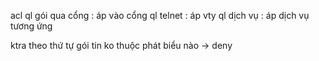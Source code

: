 acl
ql gói qua cổng : áp vào cổng
ql telnet : áp vty
ql dịch vụ : áp dịch vụ tương ứng

ktra
theo thứ tự
gói tin ko thuộc phát biểu nào -> deny
